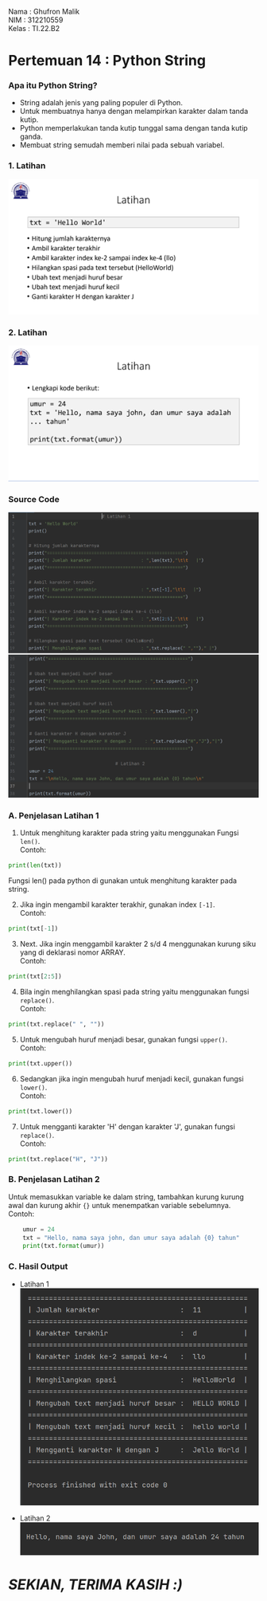 Nama    :   Ghufron Malik</br>
NIM     :   312210559</br>
Kelas   :   TI.22.B2</br>

# Pertemuan 14 : Python String


### Apa itu Python String?

- String adalah jenis yang paling populer di Python.
- Untuk membuatnya hanya dengan melampirkan karakter dalam tanda kutip.
- Python memperlakukan tanda kutip tunggal sama dengan tanda kutip ganda.
- Membuat string semudah memberi nilai pada sebuah variabel.


### 1. Latihan 
![img1](image/11.png)

### 2. Latihan
![img2](image/22.png)

### Source Code
![img3](image/1.png)
![img4](image/2.png)


### A. Penjelasan Latihan 1

1.  Untuk menghitung karakter pada string yaitu menggunakan Fungsi `len()`.</br>
Contoh:
```py
print(len(txt))
```
Fungsi len() pada python di gunakan untuk menghitung karakter pada string.

2. Jika ingin mengambil karakter terakhir, gunakan index `[-1]`.</br>
Contoh:
```py
print(txt[-1])
```

3. Next. Jika ingin menggambil karakter 2 s/d 4 menggunakan kurung siku yang di deklarasi nomor ARRAY.</br>
Contoh:
```py
print(txt[2:5])
```

4. Bila ingin menghilangkan spasi pada string yaitu menggunakan fungsi `replace()`.</br>
Contoh:
```py
print(txt.replace(" ", ""))
```

5. Untuk mengubah huruf menjadi besar, gunakan fungsi `upper()`.</br>
Contoh:
```py
print(txt.upper())
```

6. Sedangkan jika ingin mengubah huruf menjadi kecil, gunakan fungsi `lower()`.</br>
Contoh:
```py
print(txt.lower())
```

7. Untuk mengganti karakter 'H' dengan karakter 'J', gunakan fungsi `replace()`.</br>
Contoh:
```py
print(txt.replace("H", "J"))
```


### B. Penjelasan Latihan 2

Untuk memasukkan variable ke dalam string, tambahkan kurung kurung awal dan kurung akhir `{}` untuk menempatkan variable sebelumnya.</br>
Contoh:
```py
    umur = 24
    txt = "Hello, nama saya john, dan umur saya adalah {0} tahun"
    print(txt.format(umur))
```

### C. Hasil Output
- Latihan 1</br>
![img5](image/3.png)


- Latihan 2</br>
![img6](image/4.png)


# *SEKIAN, TERIMA KASIH :)*
